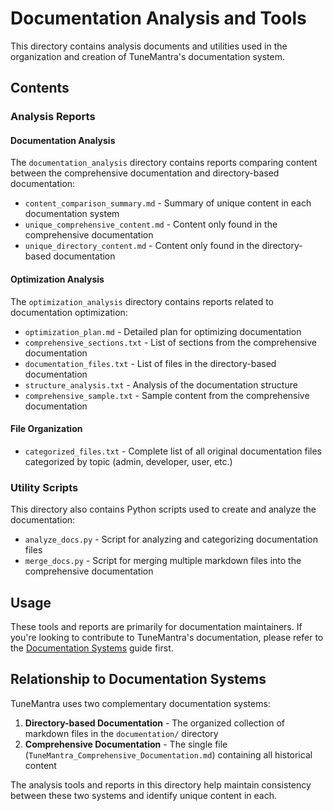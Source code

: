 # Documentation Analysis and Tools

This directory contains analysis documents and utilities used in the organization and creation of TuneMantra's documentation system.

## Contents

### Analysis Reports

#### Documentation Analysis

The `documentation_analysis` directory contains reports comparing content between the comprehensive documentation and directory-based documentation:

- `content_comparison_summary.md` - Summary of unique content in each documentation system
- `unique_comprehensive_content.md` - Content only found in the comprehensive documentation
- `unique_directory_content.md` - Content only found in the directory-based documentation

#### Optimization Analysis

The `optimization_analysis` directory contains reports related to documentation optimization:

- `optimization_plan.md` - Detailed plan for optimizing documentation
- `comprehensive_sections.txt` - List of sections from the comprehensive documentation
- `documentation_files.txt` - List of files in the directory-based documentation
- `structure_analysis.txt` - Analysis of the documentation structure
- `comprehensive_sample.txt` - Sample content from the comprehensive documentation

#### File Organization

- `categorized_files.txt` - Complete list of all original documentation files categorized by topic (admin, developer, user, etc.)

### Utility Scripts

This directory also contains Python scripts used to create and analyze the documentation:

- `analyze_docs.py` - Script for analyzing and categorizing documentation files
- `merge_docs.py` - Script for merging multiple markdown files into the comprehensive documentation

## Usage

These tools and reports are primarily for documentation maintainers. If you're looking to contribute to TuneMantra's documentation, please refer to the [Documentation Systems](../metadata/DOCUMENTATION_SYSTEMS.md) guide first.

## Relationship to Documentation Systems

TuneMantra uses two complementary documentation systems:

1. **Directory-based Documentation** - The organized collection of markdown files in the `documentation/` directory
2. **Comprehensive Documentation** - The single file (`TuneMantra_Comprehensive_Documentation.md`) containing all historical content

The analysis tools and reports in this directory help maintain consistency between these two systems and identify unique content in each.